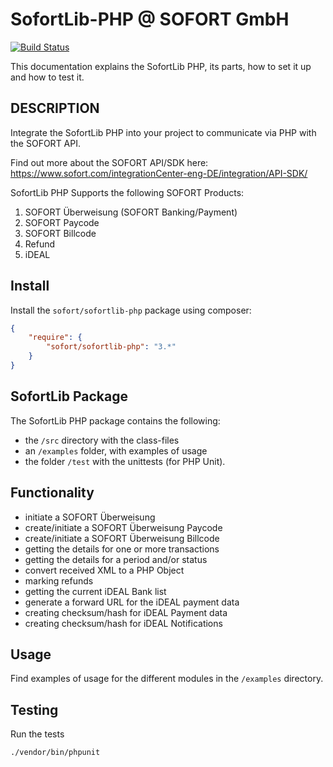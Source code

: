 # SofortLib-PHP @ SOFORT GmbH

[![Build Status](https://travis-ci.org/sofort/sofortlib-php.svg)](https://travis-ci.org/sofort/sofortlib-php)

This documentation explains the SofortLib PHP, its parts, how to set it up and how to test it.

## DESCRIPTION

Integrate the SofortLib PHP into your project to communicate via PHP with the SOFORT API.

Find out more about the SOFORT API/SDK here:
https://www.sofort.com/integrationCenter-eng-DE/integration/API-SDK/

SofortLib PHP Supports the following SOFORT Products:

1. SOFORT Überweisung (SOFORT Banking/Payment)
2. SOFORT Paycode
3. SOFORT Billcode
4. Refund
5. iDEAL


## Install

Install the `sofort/sofortlib-php` package using composer:

```json
{
    "require": {
        "sofort/sofortlib-php": "3.*"
    }
}
```


## SofortLib Package

The SofortLib PHP package contains the following: 

- the `/src` directory with the class-files
- an `/examples` folder, with examples of usage
- the folder `/test` with the unittests (for PHP Unit).



## Functionality

- initiate a SOFORT Überweisung
- create/initiate a SOFORT Überweisung Paycode
- create/initiate a SOFORT Überweisung Billcode
- getting the details for one or more transactions
- getting the details for a period and/or status
- convert received XML to a PHP Object
- marking refunds
- getting the current iDEAL Bank list
- generate a forward URL for the iDEAL payment data
- creating checksum/hash for iDEAL Payment data
- creating checksum/hash for iDEAL Notifications


## Usage

Find examples of usage for the different modules in the `/examples` directory.

## Testing 

Run the tests

```
./vendor/bin/phpunit
```
